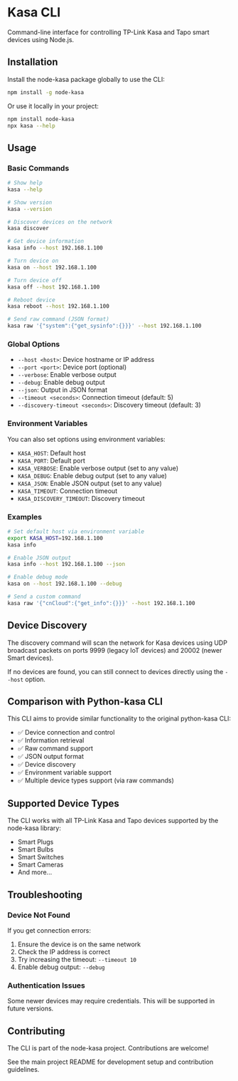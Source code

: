 # Kasa CLI

Command-line interface for controlling TP-Link Kasa and Tapo smart devices using Node.js.

## Installation

Install the node-kasa package globally to use the CLI:

```bash
npm install -g node-kasa
```

Or use it locally in your project:

```bash
npm install node-kasa
npx kasa --help
```

## Usage

### Basic Commands

```bash
# Show help
kasa --help

# Show version
kasa --version

# Discover devices on the network
kasa discover

# Get device information
kasa info --host 192.168.1.100

# Turn device on
kasa on --host 192.168.1.100

# Turn device off
kasa off --host 192.168.1.100

# Reboot device
kasa reboot --host 192.168.1.100

# Send raw command (JSON format)
kasa raw '{"system":{"get_sysinfo":{}}}' --host 192.168.1.100
```

### Global Options

- `--host <host>`: Device hostname or IP address
- `--port <port>`: Device port (optional)
- `--verbose`: Enable verbose output
- `--debug`: Enable debug output
- `--json`: Output in JSON format
- `--timeout <seconds>`: Connection timeout (default: 5)
- `--discovery-timeout <seconds>`: Discovery timeout (default: 3)

### Environment Variables

You can also set options using environment variables:

- `KASA_HOST`: Default host
- `KASA_PORT`: Default port
- `KASA_VERBOSE`: Enable verbose output (set to any value)
- `KASA_DEBUG`: Enable debug output (set to any value)
- `KASA_JSON`: Enable JSON output (set to any value)
- `KASA_TIMEOUT`: Connection timeout
- `KASA_DISCOVERY_TIMEOUT`: Discovery timeout

### Examples

```bash
# Set default host via environment variable
export KASA_HOST=192.168.1.100
kasa info

# Enable JSON output
kasa info --host 192.168.1.100 --json

# Enable debug mode
kasa on --host 192.168.1.100 --debug

# Send a custom command
kasa raw '{"cnCloud":{"get_info":{}}}' --host 192.168.1.100
```

## Device Discovery

The discovery command will scan the network for Kasa devices using UDP broadcast packets on ports 9999 (legacy IoT devices) and 20002 (newer Smart devices).

If no devices are found, you can still connect to devices directly using the `--host` option.

## Comparison with Python-kasa CLI

This CLI aims to provide similar functionality to the original python-kasa CLI:

- ✅ Device connection and control
- ✅ Information retrieval
- ✅ Raw command support
- ✅ JSON output format
- ✅ Device discovery
- ✅ Environment variable support
- ✅ Multiple device types support (via raw commands)

## Supported Device Types

The CLI works with all TP-Link Kasa and Tapo devices supported by the node-kasa library:

- Smart Plugs
- Smart Bulbs  
- Smart Switches
- Smart Cameras
- And more...

## Troubleshooting

### Device Not Found

If you get connection errors:

1. Ensure the device is on the same network
2. Check the IP address is correct
3. Try increasing the timeout: `--timeout 10`
4. Enable debug output: `--debug`

### Authentication Issues

Some newer devices may require credentials. This will be supported in future versions.

## Contributing

The CLI is part of the node-kasa project. Contributions are welcome!

See the main project README for development setup and contribution guidelines.